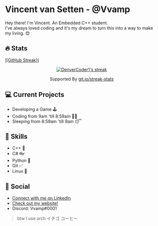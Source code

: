 # Vincent van Setten - @Vvamp
Hey there! I'm Vincent. An Embedded C++ student.  
I've always loved coding and it's my dream to turn this into a way to make my living. 😍  

## 🔥 Stats 
[![GitHub Streak](](https://git.io/streak-stats)
<p align="center">
  <a href="https://github.com/DenverCoder1/github-readme-streak-stats">
    <img title="Vvamp's Stats" alt="DenverCoder1's streak" src="https://github-readme-streak-stats.herokuapp.com?user=Vvamp&theme=dark&date_format=j%2Fn%5B%2FY%5D)"/>
  </a>
  <p align="center">Supported By <a href="https://git.io/streak-stats">git.io/streak-stats</a></p>
</p>

## 💻 Current Projects
- Developing a Game 🕹️
- Coding from 9am 'till 8:59am 🐱‍💻
- Sleeping from 8:59am 'till 9am 😴

## 💪 Skills
- C++ 💜
- C# 👓
- Python 🐍
- Git ✅
- Linux 🐧

## 💬 Social

 - [Connect with me on LinkedIn](https://linkedin.com/in/vincentvansetten)
 - [Check out my website!](https://vincentvansetten.com)
 - Discord: Vvamp#0001

  <!-- I love caro -->
    
      
        
          
            
              
                
> btw I use arch 
イチゴ  コーヒー
<!--



Here are some ideas to get you started:

- 🔭 I’m currently working on ...
- 🌱 I’m currently learning ...
- 👯 I’m looking to collaborate on ...
- 🤔 I’m looking for help with ...
- 💬 Ask me about ...
- 📫 How to reach me: ...
- 😄 Pronouns: ...
- ⚡ Fun fact: ...
-->
